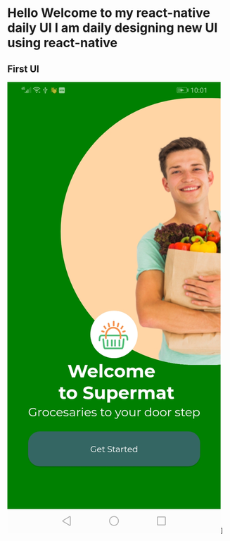 # Hello Welcome to my react-native daily UI I am daily designing new UI using react-native

## First UI

![Bipin GitHub Banner](./Assets/day1.jpg)]
